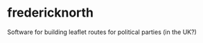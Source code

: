 fredericknorth
==============

Software for building leaflet routes for political parties (in the UK?)
